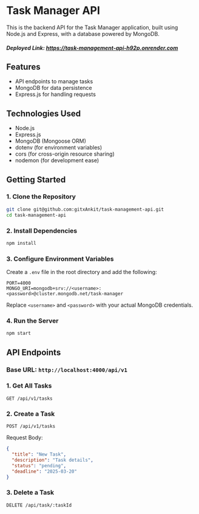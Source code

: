 # Task Manager API

This is the backend API for the Task Manager application, built using Node.js and Express, with a database powered by MongoDB.

##### Deployed Link: https://task-management-api-h92p.onrender.com

## Features

- API endpoints to manage tasks
- MongoDB for data persistence
- Express.js for handling requests

## Technologies Used
- Node.js
- Express.js
- MongoDB (Mongoose ORM)
- dotenv (for environment variables)
- cors (for cross-origin resource sharing)
- nodemon (for development ease)

## Getting Started

### 1. Clone the Repository

```sh
git clone git@github.com:gitxAnkit/task-management-api.git
cd task-management-api
```

### 2. Install Dependencies

```sh
npm install
```

### 3. Configure Environment Variables

Create a `.env` file in the root directory and add the following:

```env
PORT=4000
MONGO_URI=mongodb+srv://<username>:<password>@cluster.mongodb.net/task-manager
```

Replace `<username>` and `<password>` with your actual MongoDB credentials.

### 4. Run the Server

```sh
npm start
```

## API Endpoints

### Base URL: `http://localhost:4000/api/v1`

### 1. Get All Tasks

```http
GET /api/v1/tasks
```

### 2. Create a Task

```http
POST /api/v1/tasks
```

Request Body:

```json
{
  "title": "New Task",
  "description": "Task details",
  "status": "pending",
  "deadline": "2025-03-20"
}
```

### 3. Delete a Task

```http
DELETE /api/task/:taskId
```
